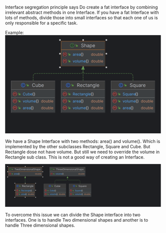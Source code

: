 

Interface segregation principle says Do create a fat interface by combining irrelevant abstract methods in one Interface. 
If you have a fat Interface with lots of methods, divide those into small interfaces so that each one of us is only 
responsible for a specific task.

Example:
![bad.png](src/main/resources/bad.png)

We have a Shape Interface with two methods: area() and volume(). Which is implemented by the other subclasses Rectangle,
Square and Cube. But Rectangle dose not have volume. But still we need to override the volume in Rectangle sub class. 
This is not a good way of creating an Interface.

![good.png](src/main/resources/good.png)

To overcome this issue we can divide the Shape interface into two interfaces. One is to handle Two dimensional shapes 
and another is to handle Three dimensional shapes.
